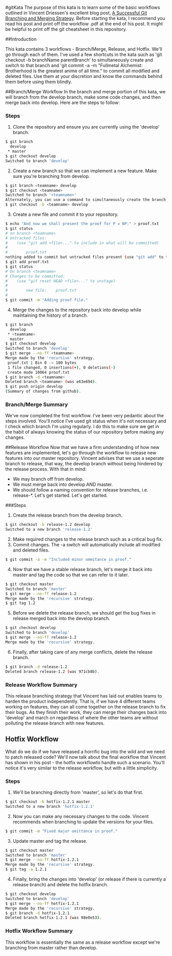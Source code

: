 #gitKata
The purpose of this kata is to learn some of the basic workflows outlined in Vincent Driessen's excellent blog post, [A Successful Git Branching and Merging Strategy](http://nvie.com/posts/a-successful-git-branching-model/).  Before starting the kata, I recommend you read his post and print off the workflow .pdf at the end of his post. It might be helpful to print off the git cheatsheet in this repository. 

##Introduction

This kata contains 3 workflows - Branch/Merge, Release, and Hotfix.  We'll go through each of them.  I've used a few shortcuts in the kata such as 'git checkout -b branchName parentBranch' to simultaneously create and switch to that branch and 'git commit -a -m "Fullmetal Alchemist: Brotherhood is the greatest anime of all time." to commit all modified and deleted files.  Use them at your discretion and know the commands behind them before using them blindly.

##Branch/Merge Workflow
In the branch and merge portion of this kata, we will branch from the develop branch, make some code changes, and then merge back into develop.  Here are the steps to follow:
### Steps
1. Clone the repository and ensure you are currently using the 'develop' branch. 
```bash
$ git branch
  develop
 * master
$ git checkout develop
Switched to branch 'develop'
```
2. Create a new branch so that we can implement a new feature.  Make sure you're branching from develop.
```bash
$ git branch <teamname> develop
$ git checkout <teamname> 
Switched to branch '<teamname>'
Alternately, you can use a command to simultaneously create the branch and switch to it.
$ git checkout -b <teamname> develop
```
3.  Create a new file and commit it to your repository.  
```bash
$ echo "And now we shall present the proof for P = NP:" > proof.txt
$ git status
# on branch <teamname>
# Untracked files:
#    (use "git add <file>..." to include in what will be committed)
#
#        proof.txt
nothing added to commit but untracked files present (use "git add" to track)
$ git add proof.txt
$ git status
# On branch <teamname>
# Changes to be committed:
#    (use "git reset HEAD <file>..." to unstage)
#
#        new file:    proof.txt
#
$ git commit -m "Adding proof file."
```
4.  Merge the changes to the <teamname> repository back into develop while maintaining the history of a branch.
```bash
$ git branch
  develop
 * <teamname>
  master
$ git checkout develop
Switched to branch 'develop'
$ git merge --no-ff <teamname>
Merge made by the 'recursive' strategy.
 proof.txt | Bin 0 -> 100 bytes
 1 file changed, 0 insertions(+), 0 deletions(-)
 create mode 10064 proof.txt
$ git branch -d <teamname>
Deleted branch <teamname> (was e63e694).
$ git push origin develop
(Summary of changes from github).
```

### Branch/Merge Summary
We've now completed the first workflow.  I've been very pedantic about the steps involved.  You'll notice I've used git status when it's not necessary and I check which branch I'm using regularly.  I do this to make sure we get in the habit of always knowing the status of our repository before making any changes.

##Release Workflow
Now that we have a firm understanding of how new features are implemented, let's go through the workflow to release new features into our master repository.  Vincent advises that we use a seperate branch to release, that way, the develop branch without being hindered by the release process.  With that in mind:
+ We may branch off from develop.  
+ We must merge back into develop AND master.  
+ We should follow a naming convention for release branches, i.e. release-\*. Let's get started.
Let's get started.

###Steps
1.  Create the release branch from the develop branch.
```bash
$ git checkout -b release-1.2 develop
Switched to a new branch 'release-1.2'
```
2. Make required changes to the release branch such as a critical bug fix.
3. Commit changes. The -a switch will automatically include all modified and deleted files.
```bash
$ git commit -a -m "Included minor ommitance in proof."
```
4. Now that we have a stable release branch, let's merge it back into master and tag the code so that we can refer to it later.
```bash
$ git checkout master
Switched to branch 'master'
$ git merge --no-ff release-1.2
Merge made by the 'recursive' strategy.
$ git tag 1.2
```
5. Before we delete the release branch, we should get the bug fixes in release merged back into the develop branch.
```bash
$ git checkout develop
Switched to branch 'develop'
$ git merge --no-ff release-1.2
Merge made by the 'recursive' strategy.
```
6. Finally, after taking care of any merge conflicts, delete the release branch.
```bash
$ git branch -d release-1.2
Deleted branch release-1.2 (was 971cb8b).
```

### Release Workflow Summary
This release branching strategy that Vincent has laid out enables teams to harden the product independently.  That is, if we have 4 different teams working on features, they can all come together on the release branch to fix their bugs.  As they finish their work, they can merge their changes back into 'develop' and march on regardless of where the other teams are without polluting the release branch with new features.  

## Hotfix Workflow
What do we do if we have released a horrific bug into the wild and we need to patch released code?  We'll now talk about the final workflow that Vincent has shown in his post - the hotfix workflowto handle such a scenario.  You'll notice it's very similar to the release workflow, but with a little simplicity.

### Steps
1.  We'll be branching directly from 'master', so let's do that first.
```bash
$ git checkout -b hotfix-1.2.1 master
Switched to a new branch 'hotfix-1.2.1'
```
2.  Now you can make any necessary changes to the code.  Vincent recommends when branching to update the versions for your files.
```bash
$ git commit -m "Fixed major omittance in proof."
```
3. Update master and tag the release.
```bash
$ git checkout master
Switched to branch 'master'
$ git merge --no-ff hotfix-1.2.1
Merge made by the 'recursive' strategy.
$ git tag -a 1.2.1
```
4. Finally, bring the changes into 'develop' (or release if there is currently a release branch) and delete the hotfix branch.
```bash
$ git checkout develop
Switched to branch 'develop'
$ git merge --no-ff hotfix-1.2.1
Merge made by the 'recursive' strategy.
$ git branch -d hotfix-1.2.1
Deleted branch hotfix-1.2.1 (was 98e0e53).
```
### Hotfix Workflow Summary
This workflow is essentially the same as a release workflow except we're branching from master rather than develop.


